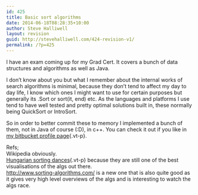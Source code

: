 ```yaml
---
id: 425
title: Basic sort algorithms
date: 2014-06-18T08:28:35+10:00
author: Steve Halliwell
layout: revision
guid: http://stevehalliwell.com/424-revision-v1/
permalink: /?p=425
---
```

I have an exam coming up for my Grad Cert. It covers a bunch of data structures and algorithms as well as Java.

I don&#8217;t know about you but what I remember about the internal works of search algorithms is minimal, because they don&#8217;t tend to affect my day to day life, I know which ones I might want to use for certain purposes but generally its .Sort or sort(it, end) etc. As the languages and platforms I use tend to have well tested and pretty optimal solutions built in, these normally being QuickSort or IntroSort.

So in order to better commit these to memory I implemented a bunch of them, not in Java of course (:D), in c++. You can check it out if you like in [my bitbucket profile page](https://bitbucket.org/steve_halliwell){.vt-p}.

Refs;  
Wikipedia obviously.[  
Hungarian sorting dances](https://www.youtube.com/user/AlgoRythmics/videos){.vt-p} because they are still one of the best visualisations of the algs out there.  
http://www.sorting-algorithms.com/ is a new one that is also quite good as it gives very high level overviews of the algs and is interesting to watch the algs race.